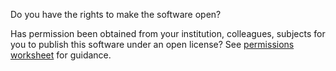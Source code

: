Do you have the rights to make the software open?

Has permission been obtained from your institution, colleagues, subjects for you to publish this software under an open license?  See [permissions worksheet](https://docs.google.com/document/d/1jLlWbzyTP9m3uMXPrAsrgEx5iXdPJvZ60cB7sDPGgxE/edit#heading=h.h5a8507jqfte) for guidance.

